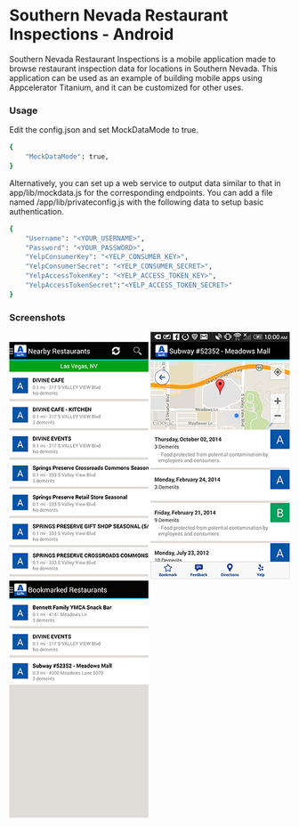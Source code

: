 # Southern Nevada Restaurant Inspections - Android 

Southern Nevada Restaurant Inspections is a mobile application made to browse restaurant inspection data for locations in Southern Nevada. This application can be used as an example of building mobile apps using Appcelerator Titanium, and it can be customized for other uses.

### Usage
Edit the config.json and set MockDataMode to true.
```sh
{
   	"MockDataMode": true,
}
```

Alternatively, you can set up a web service to output data similar to that in app/lib/mockdata.js for the corresponding endpoints. You can add a file named /app/lib/privateconfig.js with the following data to setup basic authentication. 
```sh
{
   	"Username": "<YOUR_USERNAME>",
	"Password": "<YOUR_PASSWORD>",
	"YelpConsumerKey": "<YELP_CONSUMER_KEY>",
	"YelpConsumerSecret": "<YELP_CONSUMER_SECRET>",
    "YelpAccessTokenKey": "<YELP_ACCESS_TOKEN_KEY>",
    "YelpAccessTokenSecret":"<YELP_ACCESS_TOKEN_SECRET>"
}
```

### Screenshots

![Alt text](/screenshots/4_1.png?raw=true "Nearby Restaurants")
![Alt text](/screenshots/4_2.png?raw=true "Restaurant Inspection Detail")
![Alt text](/screenshots/4_3.png?raw=true "Bookmarked Restaurants")
